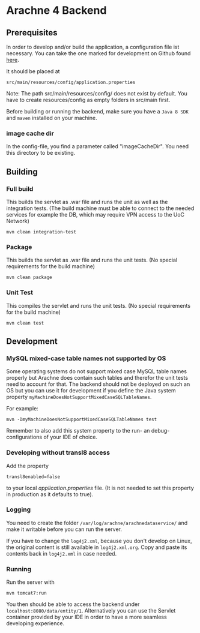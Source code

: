 # Arachne 4 Backend

## Prerequisites

In order to develop and/or build the application, a configuration file ist necessary. 
You can take the one marked for development on Github found [here](https://github.com/dainst/arachne-configs/tree/master/arachne4).

It should be placed at

```
src/main/resources/config/application.properties
``` 

Note: The path src/main/resources/config/ does not exist by default. You have to create resources/config as empty folders in src/main first.

Before building or running the backend, 
make sure you have a `Java 8 SDK` and `maven` installed on your machine.

### image cache dir
In the config-file, you find a parameter called "imageCacheDir". You need this directory to be existing.

## Building

### Full build
This builds the servlet as .war file and runs the unit as well as the integration tests. (The build machine must be able to connect to the needed services for example the DB, which may require VPN access to the UoC Network)

```
mvn clean integration-test
```

### Package
This builds the servlet as .war file and runs the unit tests. (No special requirements for the build machine)


```
mvn clean package
``` 


### Unit Test
This compiles the servlet and runs the unit tests. (No special requirements for the build machine)

```
mvn clean test
```

## Development

### MySQL mixed-case table names not supported by OS

Some operating systems do not support mixed case MySQL table names properly but Arachne does contain such tables and therefor the unit tests need to account for that.
The backend should not be deployed on such an OS but you can use it for development if you define the Java system property `myMachineDoesNotSupportMixedCaseSQLTableNames`.

For example:
```
mvn -DmyMachineDoesNotSupportMixedCaseSQLTableNames test
```

Remember to also add this system property to the run- an debug-configurations of your IDE of choice.

### Developing without transl8 access

Add the property
```
transl8enabled=false
```
to your local *application.properties* file.
(It is not needed to set this property in production as it defaults to true).
### Logging

You need to create the folder `/var/log/arachne/arachnedataservice/` and make it writable
before you can run the server.

If you have to change the `log4j2.xml`, because you don't develop on Linux, the original content is still available in
`log4j2.xml.org`. Copy and paste its contents back in `log4j2.xml` in case needed.

### Running

Run the server with

```
mvn tomcat7:run
```

You then should be able to access the backend under `localhost:8080/data/entity/1`.
Alternatively you can use the Servlet container provided by your IDE in order to have a more seamless developing experience.


